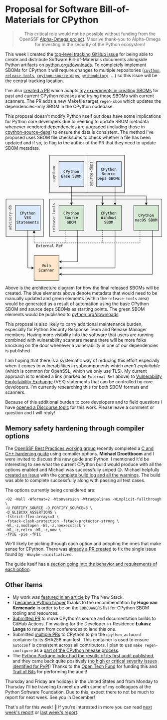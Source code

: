# Proposal for Software Bill-of-Materials for CPython

<blockquote>
  <center>This critical role would not be possible without funding from the OpenSSF <a href="https://alpha-omega.dev">Alpha-Omega project</a>. Massive thank-you to Alpha-Omega for investing in the security of the Python ecosystem!</center>
</blockquote>

This week I created the [top-level tracking GitHub issue](https://github.com/python/cpython/issues/112302) for being able to create and distribute Software Bill-of-Materials
documents alongside Python artifacts on [python.org/downloads](https://python.org/downloads). To completely implement SBOMs
for CPython it will require changes to multiple repositories ([`cpython`](https://github.com/python/cpython), [`release-tools`](https://github.com/python/release-tools), [`cpython-source-deps`](https://github.com/python/cpython-source-deps), [`pythondotorg`](https://github.com/python/pythondotorg), ...) so this issue
will be the central tracking location.

I've also [created a PR](https://github.com/python/cpython/pull/112303) which adapts [my experiments in creating SBOMs](https://github.com/sethmlarson/cpython-sbom) for past and current CPython releases
and trying those SBOMs with current scanners. The PR adds a new
Makefile target `regen-sbom` which updates the dependencies-only SBOM in the CPython codebase.

This proposal doesn't modify Python itself but does have some implications for Python core developers due to needing to
update SBOM metadata whenever vendored dependencies are upgraded (including those in [cpython-source-deps](https://github.com/python/cpython-source-deps)) to ensure the
data is consistent. The method I've proposed uses SBOM file checksums to check whether a file has been updated and if so, to flag to the author of the PR that they need
to update SBOM metadata.

<p>
<center>
<svg xmlns="http://www.w3.org/2000/svg" xmlns:xlink="http://www.w3.org/1999/xlink" version="1.1" width="501px" viewBox="-0.5 -0.5 501 401" style="max-width:100%;max-height:401px;"><defs/><g><rect x="0" y="140" width="120" height="120" fill="#f5f5f5" stroke="#000" pointer-events="all"/><g transform="translate(-0.5 -0.5)rotate(-90 7 200)"><switch><foreignObject style="overflow: visible; text-align: left;" pointer-events="none" width="100%" height="100%" requiredFeatures="http://www.w3.org/TR/SVG11/feature#Extensibility"><div xmlns="http://www.w3.org/1999/xhtml" style="display: flex; align-items: unsafe flex-start; justify-content: unsafe center; width: 118px; height: 1px; padding-top: 200px; margin-left: -52px;"><div style="box-sizing: border-box; font-size: 0px; text-align: center;" data-drawio-colors="color: #333; "><div style="display: inline-block; font-size: 12px; font-family: monospace; color: rgb(51, 51, 51); line-height: 1.2; pointer-events: all; white-space: normal; overflow-wrap: normal;">advisory-db</div></div></div></foreignObject><text x="7" y="212" fill="#333" font-family="monospace" font-size="12px" text-anchor="middle">advisory-db</text></switch></g><rect x="140" y="0" width="120" height="120" fill="#f5f5f5" stroke="#000" pointer-events="all"/><g transform="translate(-0.5 -0.5)rotate(-90 147 60)"><switch><foreignObject style="overflow: visible; text-align: left;" pointer-events="none" width="100%" height="100%" requiredFeatures="http://www.w3.org/TR/SVG11/feature#Extensibility"><div xmlns="http://www.w3.org/1999/xhtml" style="display: flex; align-items: unsafe flex-start; justify-content: unsafe center; width: 118px; height: 1px; padding-top: 60px; margin-left: 88px;"><div style="box-sizing: border-box; font-size: 0px; text-align: center;" data-drawio-colors="color: #333; "><div style="display: inline-block; font-size: 12px; font-family: monospace; color: rgb(51, 51, 51); line-height: 1.2; pointer-events: all; white-space: normal; overflow-wrap: normal;">cpython</div></div></div></foreignObject><text x="147" y="72" fill="#333" font-family="monospace" font-size="12px" text-anchor="middle">cpython</text></switch></g><rect x="260" y="0" width="120" height="120" fill="#f5f5f5" stroke="#000" pointer-events="all"/><g transform="translate(-0.5 -0.5)rotate(-90 267 60)"><switch><foreignObject style="overflow: visible; text-align: left;" pointer-events="none" width="100%" height="100%" requiredFeatures="http://www.w3.org/TR/SVG11/feature#Extensibility"><div xmlns="http://www.w3.org/1999/xhtml" style="display: flex; align-items: unsafe flex-start; justify-content: unsafe center; width: 118px; height: 1px; padding-top: 60px; margin-left: 208px;"><div style="box-sizing: border-box; font-size: 0px; text-align: center;" data-drawio-colors="color: #333; "><div style="display: inline-block; font-size: 12px; font-family: monospace; color: rgb(51, 51, 51); line-height: 1.2; pointer-events: all; white-space: normal; overflow-wrap: normal;">source-deps</div></div></div></foreignObject><text x="267" y="72" fill="#333" font-family="monospace" font-size="12px" text-anchor="middle">source-deps</text></switch></g><rect x="140" y="140" width="360" height="120" fill="#f5f5f5" stroke="#000" pointer-events="all"/><g transform="translate(-0.5 -0.5)rotate(-90 147 200)"><switch><foreignObject style="overflow: visible; text-align: left;" pointer-events="none" width="100%" height="100%" requiredFeatures="http://www.w3.org/TR/SVG11/feature#Extensibility"><div xmlns="http://www.w3.org/1999/xhtml" style="display: flex; align-items: unsafe flex-start; justify-content: unsafe center; width: 118px; height: 1px; padding-top: 200px; margin-left: 88px;"><div style="box-sizing: border-box; font-size: 0px; text-align: center;" data-drawio-colors="color: #333; "><div style="display: inline-block; font-size: 12px; font-family: monospace; color: rgb(51, 51, 51); line-height: 1.2; pointer-events: all; white-space: normal; overflow-wrap: normal;">release-tools</div></div></div></foreignObject><text x="147" y="212" fill="#333" font-family="monospace" font-size="12px" text-anchor="middle">release-tools</text></switch></g><path d="M 210 100 L 210 130 L 310 130 L 310 153.63" fill="none" stroke="#000" stroke-miterlimit="10" pointer-events="stroke"/><path d="M 310 158.88 L 306.5 151.88 L 310 153.63 L 313.5 151.88 Z" fill="#000" stroke="#000" stroke-miterlimit="10" pointer-events="all"/><path d="M 210 100 L 210 153.63" fill="none" stroke="#000" stroke-miterlimit="10" pointer-events="stroke"/><path d="M 210 158.88 L 206.5 151.88 L 210 153.63 L 213.5 151.88 Z" fill="#000" stroke="#000" stroke-miterlimit="10" pointer-events="all"/><path d="M 210 100 L 210 130 L 450 130 L 450 153.63" fill="none" stroke="#000" stroke-miterlimit="10" pointer-events="stroke"/><path d="M 450 158.88 L 446.5 151.88 L 450 153.63 L 453.5 151.88 Z" fill="#000" stroke="#000" stroke-miterlimit="10" pointer-events="all"/><rect x="170" y="20" width="80" height="80" fill="#dae8fc" stroke="#000" pointer-events="all"/><g transform="translate(-0.5 -0.5)"><switch><foreignObject style="overflow: visible; text-align: left;" pointer-events="none" width="100%" height="100%" requiredFeatures="http://www.w3.org/TR/SVG11/feature#Extensibility"><div xmlns="http://www.w3.org/1999/xhtml" style="display: flex; align-items: unsafe center; justify-content: unsafe center; width: 78px; height: 1px; padding-top: 60px; margin-left: 171px;"><div style="box-sizing: border-box; font-size: 0px; text-align: center;" data-drawio-colors="color: rgb(0, 0, 0); "><div style="display: inline-block; font-size: 12px; font-family: monospace; color: rgb(0, 0, 0); line-height: 1.2; pointer-events: all; white-space: normal; overflow-wrap: normal;">CPython Base SBOM</div></div></div></foreignObject><text x="210" y="64" fill="rgb(0, 0, 0)" font-family="monospace" font-size="12px" text-anchor="middle">CPython Base...</text></switch></g><path d="M 190 240 L 190 280 L 90 280 L 90 246.37" fill="none" stroke="#000" stroke-miterlimit="10" stroke-dasharray="3 3" pointer-events="stroke"/><path d="M 90 241.12 L 93.5 248.12 L 90 246.37 L 86.5 248.12 Z" fill="#000" stroke="#000" stroke-miterlimit="10" pointer-events="all"/><path d="M 230 240 L 230 340 L 176.37 340" fill="none" stroke="#000" stroke-miterlimit="10" pointer-events="stroke"/><path d="M 171.12 340 L 178.12 336.5 L 176.37 340 L 178.12 343.5 Z" fill="#000" stroke="#000" stroke-miterlimit="10" pointer-events="all"/><rect x="170" y="160" width="80" height="80" fill="#d5e8d4" stroke="#000" pointer-events="all"/><g transform="translate(-0.5 -0.5)"><switch><foreignObject style="overflow: visible; text-align: left;" pointer-events="none" width="100%" height="100%" requiredFeatures="http://www.w3.org/TR/SVG11/feature#Extensibility"><div xmlns="http://www.w3.org/1999/xhtml" style="display: flex; align-items: unsafe center; justify-content: unsafe center; width: 78px; height: 1px; padding-top: 200px; margin-left: 171px;"><div style="box-sizing: border-box; font-size: 0px; text-align: center;" data-drawio-colors="color: rgb(0, 0, 0); "><div style="display: inline-block; font-size: 12px; font-family: monospace; color: rgb(0, 0, 0); line-height: 1.2; pointer-events: all; white-space: normal; overflow-wrap: normal;">CPython Source SBOM</div></div></div></foreignObject><text x="210" y="204" fill="rgb(0, 0, 0)" font-family="monospace" font-size="12px" text-anchor="middle">CPython Sourc...</text></switch></g><path d="M 310 240 L 310 280 L 90 280 L 90 246.37" fill="none" stroke="#000" stroke-miterlimit="10" stroke-dasharray="3 3" pointer-events="stroke"/><path d="M 90 241.12 L 93.5 248.12 L 90 246.37 L 86.5 248.12 Z" fill="#000" stroke="#000" stroke-miterlimit="10" pointer-events="all"/><path d="M 350 240 L 350 360 L 176.37 360" fill="none" stroke="#000" stroke-miterlimit="10" pointer-events="stroke"/><path d="M 171.12 360 L 178.12 356.5 L 176.37 360 L 178.12 363.5 Z" fill="#000" stroke="#000" stroke-miterlimit="10" pointer-events="all"/><rect x="290" y="160" width="80" height="80" fill="#d5e8d4" stroke="#000" pointer-events="all"/><g transform="translate(-0.5 -0.5)"><switch><foreignObject style="overflow: visible; text-align: left;" pointer-events="none" width="100%" height="100%" requiredFeatures="http://www.w3.org/TR/SVG11/feature#Extensibility"><div xmlns="http://www.w3.org/1999/xhtml" style="display: flex; align-items: unsafe center; justify-content: unsafe center; width: 78px; height: 1px; padding-top: 200px; margin-left: 291px;"><div style="box-sizing: border-box; font-size: 0px; text-align: center;" data-drawio-colors="color: rgb(0, 0, 0); "><div style="display: inline-block; font-size: 12px; font-family: monospace; color: rgb(0, 0, 0); line-height: 1.2; pointer-events: all; white-space: normal; overflow-wrap: normal;">CPython Windows SBOM</div></div></div></foreignObject><text x="330" y="204" fill="rgb(0, 0, 0)" font-family="monospace" font-size="12px" text-anchor="middle">CPython Windo...</text></switch></g><path d="M 430 240 L 430 280 L 90 280 L 90 246.37" fill="none" stroke="#000" stroke-miterlimit="10" stroke-dasharray="3 3" pointer-events="stroke"/><path d="M 90 241.12 L 93.5 248.12 L 90 246.37 L 86.5 248.12 Z" fill="#000" stroke="#000" stroke-miterlimit="10" pointer-events="all"/><path d="M 470 240 L 470 380 L 176.37 380" fill="none" stroke="#000" stroke-miterlimit="10" pointer-events="stroke"/><path d="M 171.12 380 L 178.12 376.5 L 176.37 380 L 178.12 383.5 Z" fill="#000" stroke="#000" stroke-miterlimit="10" pointer-events="all"/><rect x="410" y="160" width="80" height="80" fill="#d5e8d4" stroke="#000" pointer-events="all"/><g transform="translate(-0.5 -0.5)"><switch><foreignObject style="overflow: visible; text-align: left;" pointer-events="none" width="100%" height="100%" requiredFeatures="http://www.w3.org/TR/SVG11/feature#Extensibility"><div xmlns="http://www.w3.org/1999/xhtml" style="display: flex; align-items: unsafe center; justify-content: unsafe center; width: 78px; height: 1px; padding-top: 200px; margin-left: 411px;"><div style="box-sizing: border-box; font-size: 0px; text-align: center;" data-drawio-colors="color: rgb(0, 0, 0); "><div style="display: inline-block; font-size: 12px; font-family: monospace; color: rgb(0, 0, 0); line-height: 1.2; pointer-events: all; white-space: normal; overflow-wrap: normal;">CPython macOS SBOM</div></div></div></foreignObject><text x="450" y="204" fill="rgb(0, 0, 0)" font-family="monospace" font-size="12px" text-anchor="middle">CPython macOS...</text></switch></g><path d="M 70 240 L 70 360 L 83.63 360" fill="none" stroke="#000" stroke-miterlimit="10" pointer-events="stroke"/><path d="M 88.88 360 L 81.88 363.5 L 83.63 360 L 81.88 356.5 Z" fill="#000" stroke="#000" stroke-miterlimit="10" pointer-events="all"/><rect x="30" y="160" width="80" height="80" fill="#dae8fc" stroke="#000" pointer-events="all"/><g transform="translate(-0.5 -0.5)"><switch><foreignObject style="overflow: visible; text-align: left;" pointer-events="none" width="100%" height="100%" requiredFeatures="http://www.w3.org/TR/SVG11/feature#Extensibility"><div xmlns="http://www.w3.org/1999/xhtml" style="display: flex; align-items: unsafe center; justify-content: unsafe center; width: 78px; height: 1px; padding-top: 200px; margin-left: 31px;"><div style="box-sizing: border-box; font-size: 0px; text-align: center;" data-drawio-colors="color: rgb(0, 0, 0); "><div style="display: inline-block; font-size: 12px; font-family: monospace; color: rgb(0, 0, 0); line-height: 1.2; pointer-events: all; white-space: normal; overflow-wrap: normal;">CPython VEX Statements</div></div></div></foreignObject><text x="70" y="204" fill="rgb(0, 0, 0)" font-family="monospace" font-size="12px" text-anchor="middle">CPython VEX S...</text></switch></g><path d="M 350 100 L 350 153.63" fill="none" stroke="#000" stroke-miterlimit="10" pointer-events="stroke"/><path d="M 350 158.88 L 346.5 151.88 L 350 153.63 L 353.5 151.88 Z" fill="#000" stroke="#000" stroke-miterlimit="10" pointer-events="all"/><rect x="290" y="20" width="80" height="80" fill="#dae8fc" stroke="#000" pointer-events="all"/><g transform="translate(-0.5 -0.5)"><switch><foreignObject style="overflow: visible; text-align: left;" pointer-events="none" width="100%" height="100%" requiredFeatures="http://www.w3.org/TR/SVG11/feature#Extensibility"><div xmlns="http://www.w3.org/1999/xhtml" style="display: flex; align-items: unsafe center; justify-content: unsafe center; width: 78px; height: 1px; padding-top: 60px; margin-left: 291px;"><div style="box-sizing: border-box; font-size: 0px; text-align: center;" data-drawio-colors="color: rgb(0, 0, 0); "><div style="display: inline-block; font-size: 12px; font-family: monospace; color: rgb(0, 0, 0); line-height: 1.2; pointer-events: all; white-space: normal; overflow-wrap: normal;">CPython Source Deps SBOMs</div></div></div></foreignObject><text x="330" y="64" fill="rgb(0, 0, 0)" font-family="monospace" font-size="12px" text-anchor="middle">CPython Sourc...</text></switch></g><rect x="90" y="320" width="80" height="80" fill="#ffe6cc" stroke="#000" pointer-events="all"/><g transform="translate(-0.5 -0.5)"><switch><foreignObject style="overflow: visible; text-align: left;" pointer-events="none" width="100%" height="100%" requiredFeatures="http://www.w3.org/TR/SVG11/feature#Extensibility"><div xmlns="http://www.w3.org/1999/xhtml" style="display: flex; align-items: unsafe center; justify-content: unsafe center; width: 78px; height: 1px; padding-top: 360px; margin-left: 91px;"><div style="box-sizing: border-box; font-size: 0px; text-align: center;" data-drawio-colors="color: rgb(0, 0, 0); "><div style="display: inline-block; font-size: 12px; font-family: monospace; color: rgb(0, 0, 0); line-height: 1.2; pointer-events: all; white-space: normal; overflow-wrap: normal;">Vuln Scanner</div></div></div></foreignObject><text x="130" y="364" fill="rgb(0, 0, 0)" font-family="monospace" font-size="12px" text-anchor="middle">Vuln Scanner</text></switch></g><rect x="90" y="280" width="100" height="20" fill="none" stroke="none" pointer-events="all"/><g transform="translate(-0.5 -0.5)"><switch><foreignObject style="overflow: visible; text-align: left;" pointer-events="none" width="100%" height="100%" requiredFeatures="http://www.w3.org/TR/SVG11/feature#Extensibility"><div xmlns="http://www.w3.org/1999/xhtml" style="display: flex; align-items: unsafe center; justify-content: unsafe center; width: 98px; height: 1px; padding-top: 290px; margin-left: 91px;"><div style="box-sizing: border-box; font-size: 0px; text-align: center;" data-drawio-colors="color: rgb(0, 0, 0); "><div style="display: inline-block; font-size: 12px; font-family: monospace; color: rgb(0, 0, 0); line-height: 1.2; pointer-events: all; white-space: normal; overflow-wrap: normal;"><font face="monospace">External Ref<br /></font></div></div></div></foreignObject><text x="140" y="294" fill="rgb(0, 0, 0)" font-family="monospace" font-size="12px" text-anchor="middle">External Ref&#xa;</text></switch></g></g><switch><g requiredFeatures="http://www.w3.org/TR/SVG11/feature#Extensibility"/><a transform="translate(0,-5)" xlink:href="https://www.drawio.com/doc/faq/svg-export-text-problems" target="_blank"><text text-anchor="middle" font-size="10px" x="50%" y="100%">Text is not SVG - cannot display</text></a></switch></svg>
</center>
</p>

Above is the architecture diagram for how the final released SBOMs will be created. The blue elements above denote metadata that would need to be manually updated and green elements (within the `release-tools` area) would be
generated as a result of automation using the base CPython SBOM and source deps SBOMs as starting points. The green SBOM elements would be published to [python.org/downloads](https://python.org/downloads).

This proposal is also likely to carry additional maintenance burden, especially for Python Security Response Team and Release Manager members. Having more visibility into the
software that users are running combined with vulnerability scanners means there will be more folks knocking on the door whenever a vulnerability in one of our
dependencies is published.

I am hoping that there is a systematic way of reducing this effort especially when it comes to vulnerabilities in subcomponents which
*aren't exploitable* (which is common for OpenSSL, which we only use TLS). My current approach is to embed a link (marked as `External Ref` above) to [Vulnerability Exploitability Exchange](https://cyclonedx.org/capabilities/vex/) (VEX) statements that can be controlled by core developers. I'm currently researching this
for both SBOM formats and scanners.

Because of this additional burden to core developers and to field questions I have [opened a Discourse topic](https://discuss.python.org/t/create-and-distribute-software-bill-of-materials-sbom-for-python-artifacts/39293) for this work. Please leave a comment or question and I will reply!

## Memory safety hardening through compiler options

The [OpenSSF Best Practices working group](https://github.com/ossf/wg-best-practices-os-developers/) recently completed a [C and C++ hardening guide](https://github.com/ossf/wg-best-practices-os-developers/blob/main/docs/Compiler-Hardening-Guides/Compiler-Options-Hardening-Guide-for-C-and-C%2B%2B.md) using compiler options.
**Michael Droettboom** and I were invited to discuss this new guide and Python. I mentioned it'd be interesting
to see what the current CPython build would produce with all the options enabled and Michael was successfully sniped 😉.
Michael helpfully [created an issue](https://github.com/python/cpython/issues/112301) with the [complete build log and all the warnings](https://gist.github.com/mdboom/1f898fd2cd479e8af49403d510b22c34).
The build was able to complete successfully along with passing all test cases.

The options currently being considered are:

```shell
-O2 -Wall -Wformat=2 -Wconversion -Wtrampolines -Wimplicit-fallthrough \
-U_FORTIFY_SOURCE -D_FORTIFY_SOURCE=3 \
-D_GLIBCXX_ASSERTIONS \
-fstrict-flex-arrays=3 \
-fstack-clash-protection -fstack-protector-strong \
-Wl,-z,nodlopen -Wl,-z,noexecstack \
-Wl,-z,relro -Wl,-z,now \
-fPIE -pie -fPIC
```

We'll likely be picking through each option and adopting the ones that make sense for CPython.
There was [already a PR created](https://github.com/python/cpython/pull/112308) to fix the single issue found by `-Wmaybe-uninitialized`.

The guide itself has a [section going into the behavior and requirements of each option](https://github.com/ossf/wg-best-practices-os-developers/blob/main/docs/Compiler-Hardening-Guides/Compiler-Options-Hardening-Guide-for-C-and-C%2B%2B.md#recommended-compiler-options).

## Other items

* My work was [featured in an article](https://thenewstack.io/pythons-new-security-developer-has-plans-to-secure-the-language/) by The New Stack.
* I [became a Python triager](https://github.com/python/core-workflow/issues/515) thanks to the recommendation by **Hugo van Kemenade** in order to be on the `CODEOWNERS` list for CPython SBOM tooling and resources. 
* [Submitted PR](https://github.com/python/release-tools/pull/71/files) to move CPython's source and documentation builds to GitHub Actions.
  I'm waiting for the Developer-in-Residence **Łukasz Langa** to return from conferences to land this one.
* Submitted [multiple PRs](https://github.com/python/cpython/issues/112160) to CPython to pin the `cpython_autoconf` container to its SHA256 manifest.
  This container is used to ensure `autoconf` is consistent across all contributors. I plan to use
  `make regen-configure` as a [part of the CPython release process](https://github.com/python/cpython/pull/112090#issuecomment-1813337104).
* The [Python Package Index had the results of its first audit published](https://blog.pypi.org/posts/2023-11-14-1-pypi-completes-first-security-audit/), and they came back quite positively ([no high or critical severity issues identified for PyPI](https://blog.pypi.org/posts/2023-11-14-2-security-audit-remediation-warehouse/))
  Thanks to the [Open Tech Fund](https://www.opentech.fund/) for funding this and [Trail of Bits](https://www.trailofbits.com/) for performing the audit!

Thursday and Friday are holidays in the United States and from Monday to Thursday I'll be traveling to meet up with some of my colleagues at the Python Software Foundation.
Due to this, expect there to not be much to report for next week. See you in December!

That's all for this week! 👋 If you're interested in more you can read [next week's report](http://sethmlarson.dev/security-developer-in-residence-weekly-report-20) or [last week's report](http://sethmlarson.dev/security-developer-in-residence-weekly-report-18).
